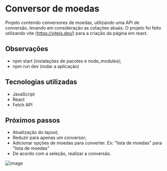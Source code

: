 # Conversor de moedas

Projeto contendo conversores de moedas, utilizando uma API de conversão, levando em consideração as cotações atuais.
O projeto foi feito utilizando vite (https://vitejs.dev/) para a criação da página em react.

## Observações
- npm start (instalações de pacotes e node_modules);
- npm run dev (rodar a aplicação)


## Tecnologias utilizadas
- JavaScript
- React
- Fetch API


## Próximos passos
- Atualização do layout;
- Reduzir para apenas um conversor;
- Adicionar opções de moedas para converter. Ex: "lista de moedas" para "lista de moedas"
- De acordo com a seleção, realizar a conversão.

![image](https://user-images.githubusercontent.com/105760278/208161629-1cd270b9-1ea3-44c0-a0da-4586df218ecd.png)
